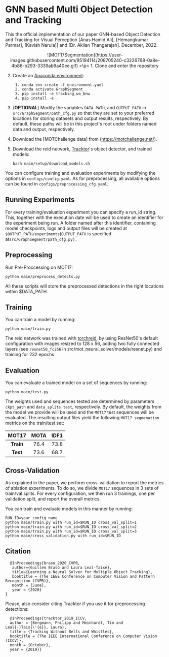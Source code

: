 # GNN based Multi Object Detection and Tracking

This the official implementation of our paper GNN-based Object Detection and Tracking for Visual Perception [Anas Hamid Ali], [Hemangkumar Parmar], [Kavish Narula]] and
[Dr. Akilan Thangarajah]. December, 2022.

<p align="center">
![MOT17Segmentation](https://user-images.githubusercontent.com/95194114/208705240-c3226768-0a8e-4b86-b293-3339ab9a40ee.gif)
<\p>
1. Clone and enter the repository

2. Create an [Anaconda environment](https://docs.conda.io/projects/conda/en/latest/user-guide/tasks/manage-environments.html):
   ```
    1. conda env create -f environment.yaml
    2. conda activate GraphSegment
    3. pip install -e tracking_wo_bnw
    4. pip install -e .
   ```
    
3. (**OPTIONAL**) Modify the variables `DATA_PATH`, and `OUTPUT_PATH` in  `src/GraphSegment/path_cfg.py` so that they are set to
your preferred locations for storing datasets and output results, respectively. By default, these paths will be in this project's root under folders
named data and output, respectively.

4. Download the [MOTChallenge data] from (https://motchallenge.net/).

5. Download the reid network, [Tracktor](https://arxiv.org/abs/1903.05625)'s object detector, and trained models:
    ```
    bash main/setup/download_models.sh
    ```
You can configure training and evaluation experiments by modifying the options in `configs/config.yaml`. As for preprocessing, all available options can be found in `configs/preprocessing_cfg.yaml`.    

 ## Running Experiments

For every training/evaluation experiment you can specify a run_id string. This, together with the execution
date will be used to create an identifier for the experiment being run. A folder named after this identifier, containing
model checkpoints, logs and output files will be created  at `$OUTPUT_PATH/experiments`(`OUTPUT_PATH` is specified at`src/GraphSegment/path_cfg.py).`

## Preprocessing

Run Pre-Proccessing on MOT17:
```
python main/preprocess_detects.py
```
All these scripts will store the preprocessed detections in the right locations within $DATA_PATH.

## Training
You can train a model by running:
```
python main/train.py 
```
The reid network was trained with [torchreid](https://github.com/KaiyangZhou/deep-person-reid), by using ResNet50's
default configuration with images resized to 128 x 56, adding two fully connected layers (see `resnet50_fc256` in src/mot_neural_solver/models/resnet.py)
and training for 232 epochs. 

## Evaluation
You can evaluate a trained model on a set of sequences by running:
```
python main/test.py 
```

The weights used and sequences tested are determined by parameters `ckpt_path` and `data_splits.test`, respectively. By default, the weights from the model we provide will be used and the `MOT17` test sequences will be evaluated. The resulting output files yield the following `MOT17 segmenation` metrics on the train/test set:

|    MOT17       | MOTA         | IDF1       |
|  :---:    | :---:        |     :---:      |   
| **Train** |     76.4     |     73.8       |    
| **Test**  |     73.6     |     68.7       |    

## Cross-Validation
As explained in the paper, we perform cross-validation to report the metrics of ablation experiments.
To do so, we divide `MOT17` sequences in 3 sets of train/val splits. For every configuration, we then run
3 trainings, one per validation split, and report the overall metrics.

You can train and evaluate models in this manner by running:
```
RUN_ID=your_config_name
python main/train.py with run_id=$RUN_ID cross_val_split=1
python main/train.py with run_id=$RUN_ID cross_val_split=2
python main/train.py with run_id=$RUN_ID cross_val_split=3
python main/cross_validation.py with run_id=$RUN_ID
```

## Citation
 ```
   @InProceedings{braso_2020_CVPR,
    author={Guillem Brasó and Laura Leal-Taixé},
    title={Learning a Neural Solver for Multiple Object Tracking},
    booktitle = {The IEEE Conference on Computer Vision and Pattern Recognition (CVPR)},
    month = {June},
    year = {2020}
}
 
 ```
Please, also consider citing Tracktor if you use it for preprocessing detections:
```
  @InProceedings{tracktor_2019_ICCV,
  author = {Bergmann, Philipp and Meinhardt, Tim and Leal{-}Taix{\'{e}}, Laura},
  title = {Tracking Without Bells and Whistles},
  booktitle = {The IEEE International Conference on Computer Vision (ICCV)},
  month = {October},
  year = {2019}}
```
